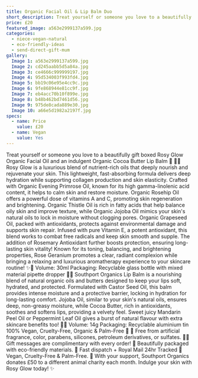 ```yaml
---
title: Organic Facial Oil & Lip Balm Duo
short_description: Treat yourself or someone you love to a beautifully gift boxed Rosy Glow Organic Facial Oil and a...
price: £20
featured_image: a563e2999137a599.jpg
categories:
  - niece-vegan-natural
  - eco-friendly-ideas
  - send-direct-gift-mum
gallery:
  Image 1: a563e2999137a599.jpg
  Image 2: cd245aabb5d5a84a.jpg
  Image 3: ce4666c999999197.jpg
  Image 4: 95d534003f993fd4.jpg
  Image 5: bb19c06e95e4cc9c.jpg
  Image 6: 9fe868944e81cc9f.jpg
  Image 7: eb4acc70b10f899e.jpg
  Image 8: b48b462bd7461d56.jpg
  Image 9: 975de8cada889e30.jpg
  Image 10: a66e5d1982a2197f.jpg
specs:
  - name: Price
    value: £20
  - name: Vegan
    value: Yes
---
```


Treat yourself or someone you love to a beautifully gift boxed Rosy Glow Organic Facial Oil and an indulgent Organic Cocoa Butter Lip Balm 🍊
🌹✨ Rosy Glow is a luxurious blend of nutrient-rich oils that deeply nourish and rejuvenate your skin. This lightweight, fast-absorbing formula delivers deep hydration while supporting collagen production and skin elasticity.
Crafted with Organic Evening Primrose Oil, known for its high gamma-linolenic acid content, it helps to calm skin and restore moisture. Organic Rosehip Oil offers a powerful dose of vitamins A and C, promoting skin regeneration and brightening. Organic Thistle Oil is rich in fatty acids that help balance oily skin and improve texture, while Organic Jojoba Oil mimics your skin's natural oils to lock in moisture without clogging pores. Organic Grapeseed Oil, packed with antioxidants, protects against environmental damage and supports skin repair.
Infused with pure Vitamin E, a potent antioxidant, this blend works to combat free radicals and keep skin smooth and supple. The addition of Rosemary Antioxidant further boosts protection, ensuring long-lasting skin vitality! 
Known for its toning, balancing, and brightening properties, Rose Geranium promotes a clear, radiant complexion while bringing a relaxing and luxurious aromatherapy experience to your skincare routine! ✨🌹
Volume: 30ml
Packaging: Recyclable glass bottle with mixed material pipette dropper
🍊🌱 Southport Organics Lip Balm is a nourishing blend of natural organic oils and butters designed to keep your lips soft, hydrated, and protected. Formulated with Castor Seed Oil, this balm provides intense moisture and a protective barrier, locking in hydration for long-lasting comfort. Jojoba Oil, similar to your skin's natural oils, ensures deep, non-greasy moisture, while Cocoa Butter, rich in antioxidants, soothes and softens lips, providing a velvety feel. Sweet juicy Mandarin Peel Oil or Peppermint Leaf Oil gives a burst of natural flavour with extra skincare benefits too! 🌱🍊
Volume: 14g
Packaging: Recyclable aluminium tin
100% Vegan, Cruelty-Free, Organic & Palm-Free 🐰
🍊 Free from artificial fragrance, color, parabens, silicones, petroleum derivatives, or sulfates.
✍🏼 Gift messages are complimentary with every order!
🌿 Beautifully packaged with eco-friendly materials.
📮 Fast dispatch + Royal Mail 24hr Tracked
🐰 Vegan, Cruelty-Free & Palm-Free.
🐾 With your support, Southport Organics donates £50 to a different animal charity each month.
Indulge your skin with Rosy Glow today! ✨